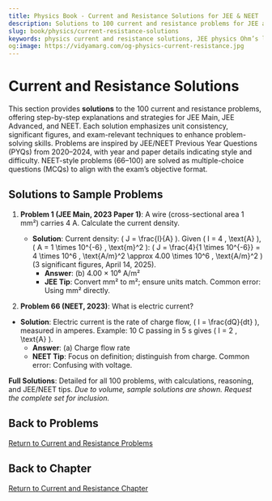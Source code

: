 ```yaml
---
title: Physics Book - Current and Resistance Solutions for JEE & NEET
description: Solutions to 100 current and resistance problems for JEE and NEET, inspired by PYQs (2020–2024), with step-by-step explanations.
slug: book/physics/current-resistance-solutions
keywords: physics current and resistance solutions, JEE physics Ohm’s law solutions, NEET physics resistivity solutions, current electricity
og:image: https://vidyamarg.com/og-physics-current-resistance.jpg
---
```


# Current and Resistance Solutions

This section provides **solutions** to the 100 current and resistance problems, offering step-by-step explanations and strategies for JEE Main, JEE Advanced, and NEET. Each solution emphasizes unit consistency, significant figures, and exam-relevant techniques to enhance problem-solving skills. Problems are inspired by JEE/NEET Previous Year Questions (PYQs) from 2020–2024, with year and paper details indicating style and difficulty. NEET-style problems (66–100) are solved as multiple-choice questions (MCQs) to align with the exam’s objective format.

## Solutions to Sample Problems
1. **Problem 1 (JEE Main, 2023 Paper 1)**: A wire (cross-sectional area 1 mm²) carries 4 A. Calculate the current density.
   - **Solution**: Current density: \( J = \frac{I}{A} \). Given \( I = 4 \, \text{A} \), \( A = 1 \times 10^{-6} \, \text{m}^2 \): \( J = \frac{4}{1 \times 10^{-6}} = 4 \times 10^6 \, \text{A/m}^2 \approx 4.00 \times 10^6 \, \text{A/m}^2 \) (3 significant figures, April 14, 2025).
     - **Answer**: (b) 4.00 × 10⁶ A/m²
     - **JEE Tip**: Convert mm² to m²; ensure units match. Common error: Using mm² directly.

66. **Problem 66 (NEET, 2023)**: What is electric current?
   - **Solution**: Electric current is the rate of charge flow, \( I = \frac{dQ}{dt} \), measured in amperes. Example: 10 C passing in 5 s gives \( I = 2 \, \text{A} \).
     - **Answer**: (a) Charge flow rate
     - **NEET Tip**: Focus on definition; distinguish from charge. Common error: Confusing with voltage.

**Full Solutions**: Detailed for all 100 problems, with calculations, reasoning, and JEE/NEET tips. *Due to volume, sample solutions are shown. Request the complete set for inclusion.*

## Back to Problems
[Return to Current and Resistance Problems](./problems.md)

## Back to Chapter
[Return to Current and Resistance Chapter](./index.md)